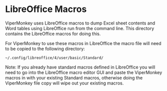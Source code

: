 LibreOffice Macros
==================

ViperMonkey uses LibreOffice macros to dump Excel sheet contents and
Word tables using LibreOffice run from the command line. This
directory contains the LibreOffice macros for doing this.

For ViperMonkey to use these macros in LibreOffice the macro file will
need to be copied to the following directory:

```
~/.config/libreoffice/4/user/basic/Standard/
```

Note: If you already have standard macros defined in LibreOffice you
will need to go into the LibreOffice macro editor GUI and paste the
ViperMonkey macros in with your existing Standard macros, otherwise
doing the ViperMonkey file copy will wipe out your existing macros.